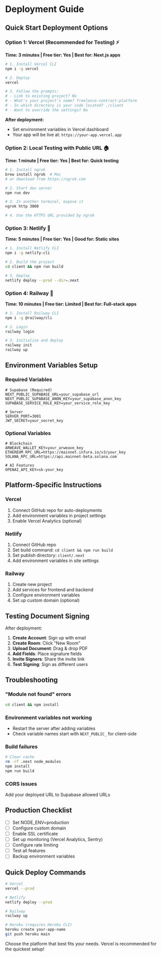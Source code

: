 # Deployment Guide

## Quick Start Deployment Options

### Option 1: Vercel (Recommended for Testing) ⚡
**Time: 3 minutes | Free tier: Yes | Best for: Next.js apps**

```bash
# 1. Install Vercel CLI
npm i -g vercel

# 2. Deploy
vercel

# 3. Follow the prompts:
# - Link to existing project? No
# - What's your project's name? freelance-contract-platform
# - In which directory is your code located? ./client
# - Want to override the settings? No
```

**After deployment:**
- Set environment variables in Vercel dashboard
- Your app will be live at: `https://your-app.vercel.app`

### Option 2: Local Testing with Public URL 🏠
**Time: 1 minute | Free tier: Yes | Best for: Quick testing**

```bash
# 1. Install ngrok
brew install ngrok  # Mac
# or download from https://ngrok.com

# 2. Start dev server
npm run dev

# 3. In another terminal, expose it
ngrok http 3000

# 4. Use the HTTPS URL provided by ngrok
```

### Option 3: Netlify 🔷
**Time: 5 minutes | Free tier: Yes | Good for: Static sites**

```bash
# 1. Install Netlify CLI
npm i -g netlify-cli

# 2. Build the project
cd client && npm run build

# 3. Deploy
netlify deploy --prod --dir=.next
```

### Option 4: Railway 🚂
**Time: 10 minutes | Free tier: Limited | Best for: Full-stack apps**

```bash
# 1. Install Railway CLI
npm i -g @railway/cli

# 2. Login
railway login

# 3. Initialize and deploy
railway init
railway up
```

## Environment Variables Setup

### Required Variables
```env
# Supabase (Required)
NEXT_PUBLIC_SUPABASE_URL=your_supabase_url
NEXT_PUBLIC_SUPABASE_ANON_KEY=your_supabase_anon_key
SUPABASE_SERVICE_ROLE_KEY=your_service_role_key

# Server
SERVER_PORT=3001
JWT_SECRET=your_secret_key
```

### Optional Variables
```env
# Blockchain
ARWEAVE_WALLET_KEY=your_arweave_key
ETHEREUM_RPC_URL=https://mainnet.infura.io/v3/your_key
SOLANA_RPC_URL=https://api.mainnet-beta.solana.com

# AI Features
OPENAI_API_KEY=sk-your_key
```

## Platform-Specific Instructions

### Vercel
1. Connect GitHub repo for auto-deployments
2. Add environment variables in project settings
3. Enable Vercel Analytics (optional)

### Netlify
1. Connect GitHub repo
2. Set build command: `cd client && npm run build`
3. Set publish directory: `client/.next`
4. Add environment variables in site settings

### Railway
1. Create new project
2. Add services for frontend and backend
3. Configure environment variables
4. Set up custom domain (optional)

## Testing Document Signing

After deployment:

1. **Create Account**: Sign up with email
2. **Create Room**: Click "New Room"
3. **Upload Document**: Drag & drop PDF
4. **Add Fields**: Place signature fields
5. **Invite Signers**: Share the invite link
6. **Test Signing**: Sign as different users

## Troubleshooting

### "Module not found" errors
```bash
cd client && npm install
```

### Environment variables not working
- Restart the server after adding variables
- Check variable names start with `NEXT_PUBLIC_` for client-side

### Build failures
```bash
# Clear cache
rm -rf .next node_modules
npm install
npm run build
```

### CORS issues
Add your deployed URL to Supabase allowed URLs

## Production Checklist

- [ ] Set NODE_ENV=production
- [ ] Configure custom domain
- [ ] Enable SSL certificate
- [ ] Set up monitoring (Vercel Analytics, Sentry)
- [ ] Configure rate limiting
- [ ] Test all features
- [ ] Backup environment variables

## Quick Deploy Commands

```bash
# Vercel
vercel --prod

# Netlify
netlify deploy --prod

# Railway
railway up

# Heroku (requires Heroku CLI)
heroku create your-app-name
git push heroku main
```

Choose the platform that best fits your needs. Vercel is recommended for the quickest setup!